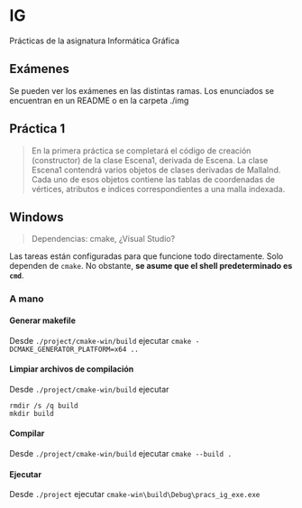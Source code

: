 # IG
Prácticas de la asignatura Informática Gráfica

## Exámenes
Se pueden ver los exámenes en las distintas ramas. Los enunciados se encuentran en un README o en la carpeta ./img

## Práctica 1

> En la primera práctica se completará el código de creación (constructor) de la clase Escena1, derivada de Escena. La clase Escena1 contendrá varios objetos de clases derivadas de MallaInd. Cada uno de esos objetos contiene las tablas de coordenadas de vértices, atributos e indices correspondientes a una malla indexada.

## Windows

> Dependencias: cmake, ¿Visual Studio?

Las tareas están configuradas para que funcione todo directamente. Solo dependen de `cmake`. No obstante, **se asume que el shell predeterminado es `cmd`**.

### A mano

#### Generar makefile

Desde `./project/cmake-win/build` ejecutar `cmake -DCMAKE_GENERATOR_PLATFORM=x64 ..`

#### Limpiar archivos de compilación

Desde `./project/cmake-win/build` ejecutar

```
rmdir /s /q build
mkdir build
```

#### Compilar

Desde `./project/cmake-win/build` ejecutar `cmake --build .`


#### Ejecutar

Desde `./project` ejecutar `cmake-win\build\Debug\pracs_ig_exe.exe`
